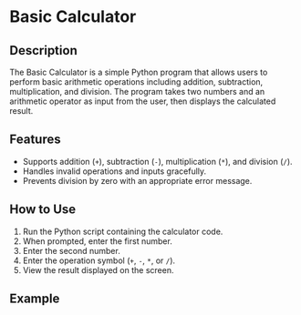 # Basic Calculator

## Description
The Basic Calculator is a simple Python program that allows users to perform basic arithmetic operations including addition, subtraction, multiplication, and division. The program takes two numbers and an arithmetic operator as input from the user, then displays the calculated result.

## Features
- Supports addition (`+`), subtraction (`-`), multiplication (`*`), and division (`/`).
- Handles invalid operations and inputs gracefully.
- Prevents division by zero with an appropriate error message.

## How to Use
1. Run the Python script containing the calculator code.
2. When prompted, enter the first number.
3. Enter the second number.
4. Enter the operation symbol (`+`, `-`, `*`, or `/`).
5. View the result displayed on the screen.

## Example

